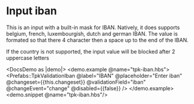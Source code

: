 # Input iban

This is an input with a built-in mask for IBAN.
Natively, it does supports belgium, french, luxembourgish, dutch and german IBAN.
The value is formated so that there 4 character then a space up to the end of the IBAN.

If the country is not supported, the input value will be blocked after 2 uppercase letters

<DocsDemo as |demo|>
  <demo.example @name="tpk-iban.hbs">
      <Prefabs::TpkValidationIban 
        @label="IBAN"
        @placeholder="Enter iban"
        @changeset={{this.changeset}} 
        @validationField="iban"
        @changeEvent="change"
        @disabled={{false}}
      />
  </demo.example>
  <demo.snippet @name="tpk-iban.hbs"/>
</DocsDemo>


